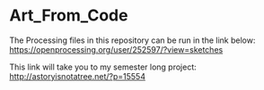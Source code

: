 # Art_From_Code

The Processing files in this repository can be run in the link below:
https://openprocessing.org/user/252597/?view=sketches

This link will take you to my semester long project:
http://astoryisnotatree.net/?p=15554 
